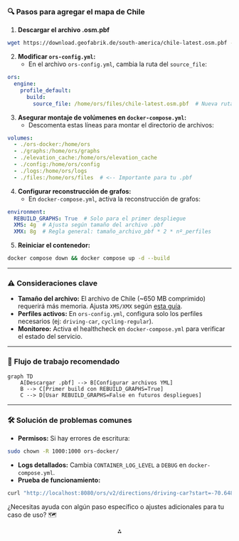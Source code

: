 
### 🔍 **Pasos para agregar el mapa de Chile**

1. **Descargar el archivo .osm.pbf**

```bash
wget https://download.geofabrik.de/south-america/chile-latest.osm.pbf -P ./ors-docker/files/
```

2. **Modificar `ors-config.yml`:**
    - En el archivo `ors-config.yml`, cambia la ruta del `source_file`:

```yaml
ors:
  engine:
    profile_default:
      build:
        source_file: /home/ors/files/chile-latest.osm.pbf  # Nueva ruta
```

3. **Asegurar montaje de volúmenes en `docker-compose.yml`:**
    - Descomenta estas líneas para montar el directorio de archivos:

```yaml
volumes:
  - ./ors-docker:/home/ors
  - ./graphs:/home/ors/graphs
  - ./elevation_cache:/home/ors/elevation_cache
  - ./config:/home/ors/config
  - ./logs:/home/ors/logs
  - ./files:/home/ors/files  # <-- Importante para tu .pbf
```

4. **Configurar reconstrucción de grafos:**
    - En `docker-compose.yml`, activa la reconstrucción de grafos:

```yaml
environment:
  REBUILD_GRAPHS: True  # Solo para el primer despliegue
  XMS: 4g  # Ajusta según tamaño del archivo .pbf
  XMX: 8g  # Regla general: tamaño_archivo_pbf * 2 * nº_perfiles
```

5. **Reiniciar el contenedor:**

```bash
docker compose down && docker compose up -d --build
```


---

### ⚠️ **Consideraciones clave**

- **Tamaño del archivo:** El archivo de Chile (~650 MB comprimido) requerirá más memoria. Ajusta `XMS/XMX` según [esta guía](https://giscience.github.io/openrouteservice/run-instance/configuration/#memory-configuration).
- **Perfiles activos:** En `ors-config.yml`, configura solo los perfiles necesarios (ej: `driving-car`, `cycling-regular`).
- **Monitoreo:** Activa el healthcheck en `docker-compose.yml` para verificar el estado del servicio.

---

### 🔄 **Flujo de trabajo recomendado**

```mermaid
graph TD
    A[Descargar .pbf] --> B[Configurar archivos YML]
    B --> C[Primer build con REBUILD_GRAPHS=True]
    C --> D[Usar REBUILD_GRAPHS=False en futuros despliegues]
```

---

### 🛠️ **Solución de problemas comunes**

- **Permisos:** Si hay errores de escritura:

```bash
sudo chown -R 1000:1000 ors-docker/
```

- **Logs detallados:** Cambia `CONTAINER_LOG_LEVEL` a `DEBUG` en `docker-compose.yml`.
- **Prueba de funcionamiento:**

```bash
curl "http://localhost:8080/ors/v2/directions/driving-car?start=-70.6483,-33.4569&end=-70.6683,-33.4490"
```


¿Necesitas ayuda con algún paso específico o ajustes adicionales para tu caso de uso? 🗺️

<div style="text-align: center">⁂</div>

[^1]: https://ppl-ai-file-upload.s3.amazonaws.com/web/direct-files/54262150/c0ac8439-d12b-409d-b165-2d54dc897301/docker-compose.yml

[^2]: https://ppl-ai-file-upload.s3.amazonaws.com/web/direct-files/54262150/b5d27889-9bcf-49ac-a8bc-f83078a9387a/README.md

[^3]: https://ppl-ai-file-upload.s3.amazonaws.com/web/direct-files/54262150/862c2b10-7d36-4a30-8d4d-6fbe1a797460/ors-config.yml

[^4]: https://ppl-ai-file-upload.s3.amazonaws.com/web/direct-files/54262150/aebf9e2c-3bbc-480c-ae51-0c47056f0681/docker-entrypoint.sh

[^5]: https://download.geofabrik.de/south-america/chile-latest.osm.pbf

